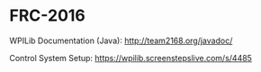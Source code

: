 # FRC-2016

WPILib Documentation (Java): http://team2168.org/javadoc/

Control System Setup: https://wpilib.screenstepslive.com/s/4485

